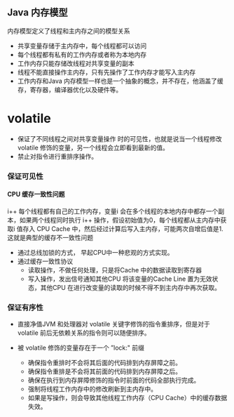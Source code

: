## Java 内存模型
内存模型定义了线程和主内存之间的模型关系
- 共享变量存储于主内存中，每个线程都可以访问
- 每个线程都有私有的工作内存或者称为本地内存
- 工作内存只能存储改线程对共享变量的副本
- 线程不能直接操作主内存，只有先操作了工作内存才能写入主内存
- 工作内存和Java 内存模型一样也是一个抽象的概念，并不存在，他涵盖了缓存，寄存器，编译器优化以及硬件等。

# volatile 
- 保证了不同线程之间对共享变量操作 时的可见性，也就是说当一个线程修改 volatile 修饰的变量，另一个线程会立即看到最新的值。
- 禁止对指令进行重排序操作。


###  保证可见性
#### CPU 缓存一致性问题
i++ 
每个线程都有自己的工作内存，变量i 会在多个线程的本地内存中都存一个副本，如果两个线程同时执行 i++ 操作，假设初始值为0，每个线程都从主内存中获取i 值存入 CPU Cache 中，然后经过计算后写入主内存，可能两次自增后值是1. 这就是典型的缓存不一致性问题
- 通过总线加锁的方式， 早起CPU中一种悲观的方式实现。
- 通过缓存一致性协议
    - 读取操作，不做任何处理，只是将Cache 中的数据读取到寄存器
    - 写入操作，发出信号通知其他CPU 将该变量的Cache Line 置为无效状态，其他CPU 在进行改变量的读取的时候不得不到主内存中再次获取。

### 保证有序性
- 直接净值JVM 和处理器对 volatile 关键字修饰的指令重排序，但是对于 volatile 前后无依赖关系的指令则可以随便排序。


- 被 volatile 修饰的变量存在于一个 ”lock:" 前缀
    - 确保指令重排时不会将其后面的代码排到内存屏障之前。
    - 确保指令重排是不会将其前面的代码排到内存屏障之后。
    - 确保在执行到内存屏障修饰的指令时前面的代码全部执行完成。
    - 强制将线程工作内存中的修改刷新到主内存中。
    - 如果是写操作，则会导致其他线程工作内存（CPU Cache）中的缓存数据失效。

